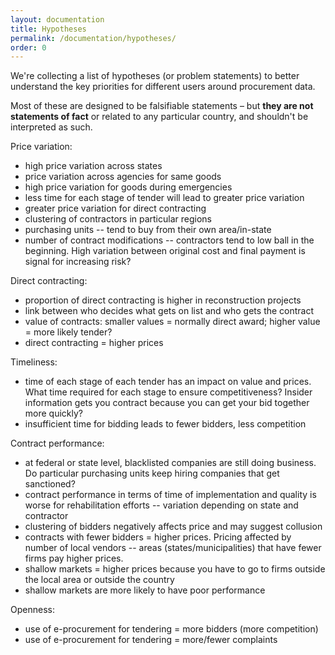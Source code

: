 ```yaml
---
layout: documentation
title: Hypotheses
permalink: /documentation/hypotheses/
order: 0
---
```


We're collecting a list of hypotheses (or problem statements) to better understand the key priorities for different users around procurement data. 

Most of these are designed to be falsifiable statements &ndash; but **they are not statements of fact** or related to any particular country, and shouldn't be interpreted as such.

Price variation:

* high price variation across states
* price variation across agencies for same goods
* high price variation for goods during emergencies
* less time for each stage of tender will lead to greater price variation
* greater price variation for direct contracting
* clustering of contractors in particular regions
* purchasing units -- tend to buy from their own area/in-state
* number of contract modifications -- contractors tend to low ball in the beginning. High variation between original cost and final payment is signal for increasing risk?

Direct contracting:

* proportion of direct contracting is higher in reconstruction projects
* link between who decides what gets on list and who gets the contract
* value of contracts: smaller values = normally direct award; higher value = more likely tender?
* direct contracting = higher prices

Timeliness:

* time of each stage of each tender has an impact on value and prices. What time required for each stage to ensure competitiveness? Insider information gets you contract because you can get your bid together more quickly?
* insufficient time for bidding leads to fewer bidders, less competition

Contract performance:

* at federal or state level, blacklisted companies are still doing business. Do particular purchasing units keep hiring companies that get sanctioned?
* contract performance in terms of time of implementation and quality is worse for rehabilitation efforts -- variation depending on state and contractor
* clustering of bidders negatively affects price and may suggest collusion
* contracts with fewer bidders = higher prices. Pricing affected by number of local vendors  -- areas (states/municipalities) that have fewer firms pay higher prices.
* shallow markets = higher prices because you have to go to firms outside the local area or outside the country
* shallow markets are more likely to have poor performance
 
Openness:

* use of e-procurement for tendering = more bidders (more competition)
* use of e-procurement for tendering = more/fewer complaints